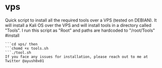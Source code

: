 # vps
Quick script to install all the required tools over a VPS (tested on DEBIAN). It will install a Kali OS over the VPS and will install tools in a directory called "Tools". I run this script as "Root" and paths are hardcoded to "/root/Tools"
#install
```git clone the repo
```cd vps/ then 
```chomd +x tools.sh 
```./tool.sh
If you face any issues for installation, please reach out to me at Twitter @ayush0x01
